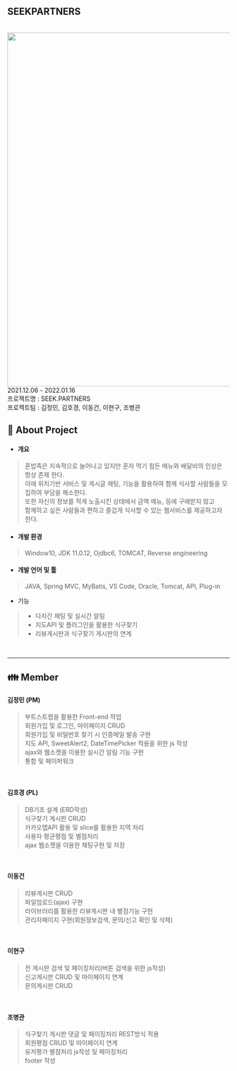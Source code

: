 ## SEEKPARTNERS
<br/>
<img src="https://user-images.githubusercontent.com/89842060/151307201-930f33b5-327c-441c-a969-cb9fd2ddb5a7.png" width="800">
<br/>
2021.12.06 - 2022.01.16 <br/>
프로젝트명 : SEEK.PARTNERS <br/>
프로젝트팀 : 김정민, 김호경, 이동건, 이현구, 조병관 <br/>

## :rice: About Project <br/>
+ #### 개요 <br/>
> 혼밥족은 지속적으로 늘어나고 있지만 혼자 먹기 힘든 메뉴와 배달비의 인상은 항상 존재
한다. <br/>
이에 위치기반 서비스 및 게시글 채팅, 기능을 활용하여 함께 식사할 사람들을 모집하여 부담을 해소한다. <br/>
또한 자신의 정보를 적게 노출시킨 상태에서 금액 메뉴, 등에 구애받지 않고<br/>
함께하고 싶은 사람들과 편하고 즐겁게 식사할 수 있는 웹서비스를 제공하고자 한다.
+ #### 개발 환경 
> Window10, JDK 11.0.12, Ojdbc6, TOMCAT, Reverse engineering
+ #### 개발 언어 및 툴
> JAVA, Spring MVC, MyBatis, VS Code, Oracle, Tomcat, API, Plug-in
+ 기능
> - 다자간 채팅 및 실시간 알림 <br/>
> - 지도API 및 플러그인을 활용한 식구찾기 <br/>
> - 리뷰게시판과 식구찾기 게시판의 연계 <br/>

<br/>
<hr/>


## :family: Member
#### 김정민 (PM)
> 부트스트랩을 활용한 Front-end 작업 <br/>
> 회원가입 및 로그인, 마이페이지 CRUD  <br/>
> 회원가입 및 비밀번호 찾기 시 인증메일 발송 구현 <br/>
> 지도 API, SweetAlert2, DateTimePicker 적용을 위한 js 작성 <br/>
> ajax와 웹소켓을 이용한 실시간 알림 기능 구현 <br/>
> 통합 및 페이퍼워크
<br/>

#### 김호경 (PL)
> DB기초 설계 (ERD작성) <br/>
> 식구찾기 게시판 CRUD <br/>
> 카카오맵API 활용 및 slice를 활용한 지역 처리 <br/>
> 사용자 평균평점 및 별점처리 <br/>
> ajax 웹소켓을 이용한 채팅구현 및 저장<br/>
<br/>

#### 이동건
> 리뷰게시판 CRUD <br/>
> 파일업로드(ajax) 구현  <br/>
> 라이브러리를 활용한 리뷰게시판 내 별점기능 구현 <br/>
> 관리자페이지 구현(회원정보검색, 문의/신고 확인 및 삭제)<br/>
<br/>

#### 이현구
> 전 게시판 검색 및 페이징처리(버튼 검색을 위한 js작성) <br/>
> 신고게시판 CRUD 및 마이페이지 연계<br/>
> 문의게시판 CRUD <br/>
<br/>

#### 조병관
> 식구찾기 게시판 댓글 및 페이징처리 REST방식 적용 <br/>
> 회원평점 CRUD 및 마이페이지 연계 <br/>
> 유저평가 별점처리 js작성 및 페이징처리 <br/>
> footer 작성
<br/>
